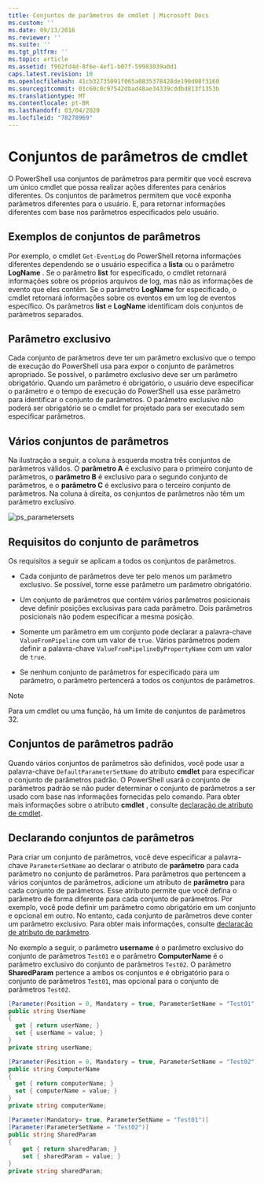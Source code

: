 ```yaml
---
title: Conjuntos de parâmetros de cmdlet | Microsoft Docs
ms.custom: ''
ms.date: 09/13/2016
ms.reviewer: ''
ms.suite: ''
ms.tgt_pltfrm: ''
ms.topic: article
ms.assetid: f902fd4d-8f6e-4ef1-b07f-59983039a0d1
caps.latest.revision: 10
ms.openlocfilehash: 41cb32735091f065a0835378428de190d08f3160
ms.sourcegitcommit: 01c60c0c97542dbad48ae34339cddbd813f1353b
ms.translationtype: MT
ms.contentlocale: pt-BR
ms.lasthandoff: 03/04/2020
ms.locfileid: "78278969"
---
```

# <a name="cmdlet-parameter-sets"></a>Conjuntos de parâmetros de cmdlet

O PowerShell usa conjuntos de parâmetros para permitir que você escreva um único cmdlet que possa realizar ações diferentes para cenários diferentes. Os conjuntos de parâmetros permitem que você exponha parâmetros diferentes para o usuário. E, para retornar informações diferentes com base nos parâmetros especificados pelo usuário.

## <a name="examples-of-parameter-sets"></a>Exemplos de conjuntos de parâmetros

Por exemplo, o cmdlet `Get-EventLog` do PowerShell retorna informações diferentes dependendo se o usuário especifica a **lista** ou o parâmetro **LogName** . Se o parâmetro **list** for especificado, o cmdlet retornará informações sobre os próprios arquivos de log, mas não as informações de evento que eles contêm. Se o parâmetro **LogName** for especificado, o cmdlet retornará informações sobre os eventos em um log de eventos específico. Os parâmetros **list** e **LogName** identificam dois conjuntos de parâmetros separados.

## <a name="unique-parameter"></a>Parâmetro exclusivo

Cada conjunto de parâmetros deve ter um parâmetro exclusivo que o tempo de execução do PowerShell usa para expor o conjunto de parâmetros apropriado. Se possível, o parâmetro exclusivo deve ser um parâmetro obrigatório. Quando um parâmetro é obrigatório, o usuário deve especificar o parâmetro e o tempo de execução do PowerShell usa esse parâmetro para identificar o conjunto de parâmetros. O parâmetro exclusivo não poderá ser obrigatório se o cmdlet for projetado para ser executado sem especificar parâmetros.

## <a name="multiple-parameter-sets"></a>Vários conjuntos de parâmetros

Na ilustração a seguir, a coluna à esquerda mostra três conjuntos de parâmetros válidos. O **parâmetro A** é exclusivo para o primeiro conjunto de parâmetros, o **parâmetro B** é exclusivo para o segundo conjunto de parâmetros, e o **parâmetro C** é exclusivo para o terceiro conjunto de parâmetros. Na coluna à direita, os conjuntos de parâmetros não têm um parâmetro exclusivo.

![ps_parametersets](media/cmdlet-parameter-sets/ps-parametersets.gif)

## <a name="parameter-set-requirements"></a>Requisitos do conjunto de parâmetros

Os requisitos a seguir se aplicam a todos os conjuntos de parâmetros.

- Cada conjunto de parâmetros deve ter pelo menos um parâmetro exclusivo. Se possível, torne esse parâmetro um parâmetro obrigatório.

- Um conjunto de parâmetros que contém vários parâmetros posicionais deve definir posições exclusivas para cada parâmetro. Dois parâmetros posicionais não podem especificar a mesma posição.

- Somente um parâmetro em um conjunto pode declarar a palavra-chave `ValueFromPipeline` com um valor de `true`.
  Vários parâmetros podem definir a palavra-chave `ValueFromPipelineByPropertyName` com um valor de `true`.

- Se nenhum conjunto de parâmetros for especificado para um parâmetro, o parâmetro pertencerá a todos os conjuntos de parâmetros.

> [!NOTE]
> Para um cmdlet ou uma função, há um limite de conjuntos de parâmetros 32.

## <a name="default-parameter-sets"></a>Conjuntos de parâmetros padrão

Quando vários conjuntos de parâmetros são definidos, você pode usar a palavra-chave `DefaultParameterSetName` do atributo **cmdlet** para especificar o conjunto de parâmetros padrão. O PowerShell usará o conjunto de parâmetros padrão se não puder determinar o conjunto de parâmetros a ser usado com base nas informações fornecidas pelo comando. Para obter mais informações sobre o atributo **cmdlet** , consulte [declaração de atributo de cmdlet](./cmdlet-attribute-declaration.md).

## <a name="declaring-parameter-sets"></a>Declarando conjuntos de parâmetros

Para criar um conjunto de parâmetros, você deve especificar a palavra-chave `ParameterSetName` ao declarar o atributo de **parâmetro** para cada parâmetro no conjunto de parâmetros. Para parâmetros que pertencem a vários conjuntos de parâmetros, adicione um atributo de **parâmetro** para cada conjunto de parâmetros. Esse atributo permite que você defina o parâmetro de forma diferente para cada conjunto de parâmetros. Por exemplo, você pode definir um parâmetro como obrigatório em um conjunto e opcional em outro. No entanto, cada conjunto de parâmetros deve conter um parâmetro exclusivo. Para obter mais informações, consulte [declaração de atributo de parâmetro](parameter-attribute-declaration.md).

No exemplo a seguir, o parâmetro **username** é o parâmetro exclusivo do conjunto de parâmetros `Test01` e o parâmetro **ComputerName** é o parâmetro exclusivo do conjunto de parâmetros `Test02`. O parâmetro **SharedParam** pertence a ambos os conjuntos e é obrigatório para o conjunto de parâmetros `Test01`, mas opcional para o conjunto de parâmetros `Test02`.

```csharp
[Parameter(Position = 0, Mandatory = true, ParameterSetName = "Test01")]
public string UserName
{
  get { return userName; }
  set { userName = value; }
}
private string userName;

[Parameter(Position = 0, Mandatory = true, ParameterSetName = "Test02")]
public string ComputerName
{
  get { return computerName; }
  set { computerName = value; }
}
private string computerName;

[Parameter(Mandatory= true, ParameterSetName = "Test01")]
[Parameter(ParameterSetName = "Test02")]
public string SharedParam
{
    get { return sharedParam; }
    set { sharedParam = value; }
}
private string sharedParam;
```
